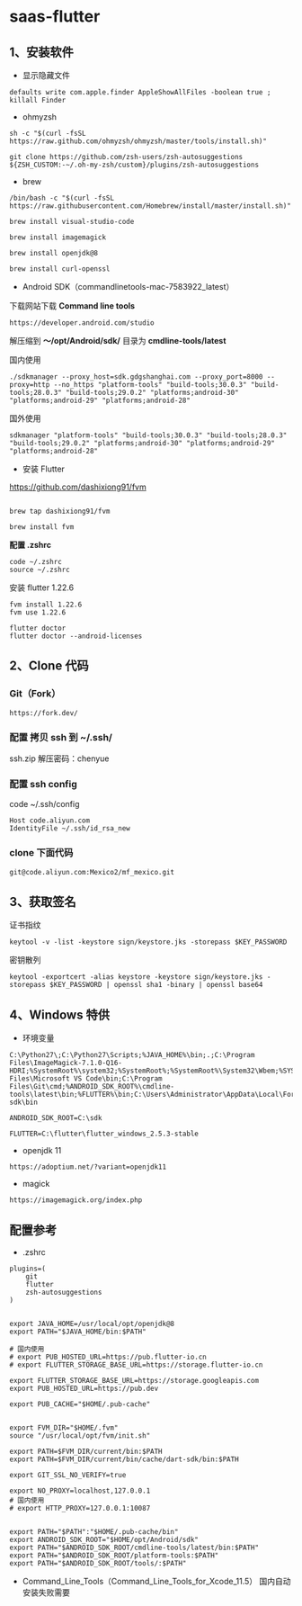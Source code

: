 # saas-flutter

## 1、安装软件

- 显示隐藏文件
```
defaults write com.apple.finder AppleShowAllFiles -boolean true ; killall Finder
```

- ohmyzsh

```
sh -c "$(curl -fsSL https://raw.github.com/ohmyzsh/ohmyzsh/master/tools/install.sh)"

git clone https://github.com/zsh-users/zsh-autosuggestions ${ZSH_CUSTOM:-~/.oh-my-zsh/custom}/plugins/zsh-autosuggestions

```

- brew
```
/bin/bash -c "$(curl -fsSL https://raw.githubusercontent.com/Homebrew/install/master/install.sh)"

brew install visual-studio-code

brew install imagemagick

brew install openjdk@8

brew install curl-openssl
```

- Android SDK（commandlinetools-mac-7583922_latest）

下载网站下载 **Command line tools**
```
https://developer.android.com/studio 
```
解压缩到 **～/opt/Android/sdk/** 目录为 **cmdline-tools/latest**

国内使用

```
./sdkmanager --proxy_host=sdk.gdgshanghai.com --proxy_port=8000 --proxy=http --no_https "platform-tools" "build-tools;30.0.3" "build-tools;28.0.3" "build-tools;29.0.2" "platforms;android-30" "platforms;android-29" "platforms;android-28"
```

国外使用
```
sdkmanager "platform-tools" "build-tools;30.0.3" "build-tools;28.0.3" "build-tools;29.0.2" "platforms;android-30" "platforms;android-29" "platforms;android-28"
```

- 安装 Flutter

https://github.com/dashixiong91/fvm

```

brew tap dashixiong91/fvm

brew install fvm

```
**配置 .zshrc**
```
code ~/.zshrc
source ~/.zshrc
```

安装 flutter 1.22.6

```
fvm install 1.22.6
fvm use 1.22.6

flutter doctor
flutter doctor --android-licenses
```

## 2、Clone 代码


### Git（Fork）

```
https://fork.dev/
```

### 配置 拷贝 ssh 到 ~/.ssh/
ssh.zip 
解压密码：chenyue

### 配置 ssh config
code ~/.ssh/config
```
Host code.aliyun.com
IdentityFile ~/.ssh/id_rsa_new
```

### clone 下面代码
```
git@code.aliyun.com:Mexico2/mf_mexico.git
```

## 3、获取签名

证书指纹
```
keytool -v -list -keystore sign/keystore.jks -storepass $KEY_PASSWORD
```

密钥散列
```
keytool -exportcert -alias keystore -keystore sign/keystore.jks -storepass $KEY_PASSWORD | openssl sha1 -binary | openssl base64
```

## 4、Windows 特供

- 环境变量

```
C:\Python27\;C:\Python27\Scripts;%JAVA_HOME%\bin;.;C:\Program Files\ImageMagick-7.1.0-Q16-HDRI;%SystemRoot%\system32;%SystemRoot%;%SystemRoot%\System32\Wbem;%SYSTEMROOT%\System32\WindowsPowerShell\v1.0\;C:\Program Files\Microsoft VS Code\bin;C:\Program Files\Git\cmd;%ANDROID_SDK_ROOT%\cmdline-tools\latest\bin;%FLUTTER%\bin;C:\Users\Administrator\AppData\Local\Fork\gitInstance\2.30.2\mingw64\bin;%FLUTTER%\bin\cache\dart-sdk\bin

ANDROID_SDK_ROOT=C:\sdk

FLUTTER=C:\flutter\flutter_windows_2.5.3-stable

```
- openjdk 11
```
https://adoptium.net/?variant=openjdk11
```
- magick
```
https://imagemagick.org/index.php
```

## 配置参考

- .zshrc

```
plugins=(
    git
    flutter
    zsh-autosuggestions
)


export JAVA_HOME=/usr/local/opt/openjdk@8
export PATH="$JAVA_HOME/bin:$PATH"

# 国内使用
# export PUB_HOSTED_URL=https://pub.flutter-io.cn
# export FLUTTER_STORAGE_BASE_URL=https://storage.flutter-io.cn

export FLUTTER_STORAGE_BASE_URL=https://storage.googleapis.com
export PUB_HOSTED_URL=https://pub.dev

export PUB_CACHE="$HOME/.pub-cache"


export FVM_DIR="$HOME/.fvm"
source "/usr/local/opt/fvm/init.sh"

export PATH=$FVM_DIR/current/bin:$PATH
export PATH=$FVM_DIR/current/bin/cache/dart-sdk/bin:$PATH

export GIT_SSL_NO_VERIFY=true

export NO_PROXY=localhost,127.0.0.1
# 国内使用
# export HTTP_PROXY=127.0.0.1:10087


export PATH="$PATH":"$HOME/.pub-cache/bin"
export ANDROID_SDK_ROOT="$HOME/opt/Android/sdk"
export PATH="$ANDROID_SDK_ROOT/cmdline-tools/latest/bin:$PATH"
export PATH="$ANDROID_SDK_ROOT/platform-tools:$PATH"
export PATH="$ANDROID_SDK_ROOT/tools/:$PATH"

```

- Command_Line_Tools（Command_Line_Tools_for_Xcode_11.5） 国内自动安装失败需要
